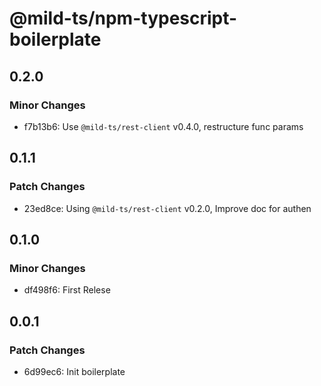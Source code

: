 # @mild-ts/npm-typescript-boilerplate

## 0.2.0

### Minor Changes

- f7b13b6: Use `@mild-ts/rest-client` v0.4.0, restructure func params

## 0.1.1

### Patch Changes

- 23ed8ce: Using `@mild-ts/rest-client` v0.2.0, Improve doc for authen

## 0.1.0

### Minor Changes

- df498f6: First Relese

## 0.0.1

### Patch Changes

- 6d99ec6: Init boilerplate
